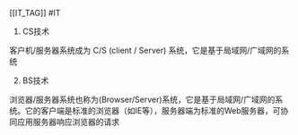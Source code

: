 [[IT_TAG]] #IT 

1. CS技术

客户机/服务器系统成为 C/S (client / Server) 系统，它是基于局域网/广域网的系统

2. BS技术

浏览器/服务器系统也称为(Browser/Server)系统，它是基于局域网/广域网的系统。它的客户端是标准的浏览器（如IE等），服务器端为标准的Web服务器，可协同应用服务器响应浏览器的请求


